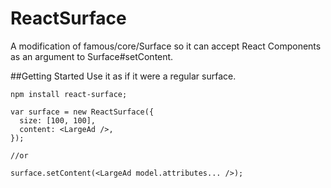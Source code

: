 # ReactSurface
A modification of famous/core/Surface so it can accept React Components
as an argument to Surface#setContent.

##Getting Started
Use it as if it were a regular surface. 

    npm install react-surface;

    var surface = new ReactSurface({
      size: [100, 100],
      content: <LargeAd />,
    });

    //or 

    surface.setContent(<LargeAd model.attributes... />);
    
